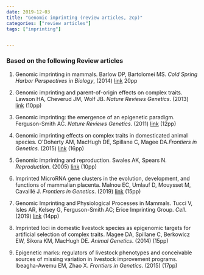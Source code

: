 ```yaml
---
date: 2019-12-03
title: "Genomic imprinting (review articles, 2cp)"
categories: ["review articles"]
tags: ["imprinting"]


---
```

### Based on the following Review articles

1. Genomic imprinting in mammals. Barlow DP, Bartolomei MS. *Cold Spring Harbor Perspectives in Biology*, (2014) [link](https://cshperspectives.cshlp.org/content/6/2/a018382.full) 20pp

2. Genomic imprinting and parent-of-origin effects on complex traits. Lawson HA, Cheverud JM, Wolf JB. *Nature Reviews Genetics*. (2013) [link](https://www.nature.com/articles/nrg3543) (10pp)


3. Genomic imprinting: the emergence of an epigenetic paradigm. Ferguson-Smith AC. *Nature Reviews Genetics*. (2011) [link](https://www.nature.com/articles/nrg3032) (12pp)


4. Genomic imprinting effects on complex traits in domesticated animal species. O'Doherty AM, MacHugh DE, Spillane C, Magee DA.*Frontiers in Genetics*. (2015) [link](https://doi.org/10.3389/fgene.2015.00156) (16pp)

5. Genomic imprinting and reproduction. Swales AK, Spears N. *Reproduction*. (2005) [link](https://rep.bioscientifica.com/view/journals/rep/130/4/1300389.xml) (10pp)


6. Imprinted MicroRNA gene clusters in the evolution, development, and functions of mammalian placenta. Malnou EC, Umlauf D, Mouysset M, Cavaillé J. *Frontiers in Genetics*. (2019) [link](https://www.frontiersin.org/articles/10.3389/fgene.2018.00706/full) (15pp)

7. Genomic Imprinting and Physiological Processes in Mammals. Tucci V, Isles AR, Kelsey G, Ferguson-Smith AC; Erice Imprinting Group. *Cell*. (2019) [link](https://www.sciencedirect.com/science/article/pii/S0092867419301060?via%3Dihub) (14pp)

8. Imprinted loci in domestic livestock species as epigenomic targets for artificial selection of complex traits.
Magee DA, Spillane C, Berkowicz EW, Sikora KM, MacHugh DE. *Animal Genetics*. (2014) (15pp)

9. Epigenetic marks: regulators of livestock phenotypes and conceivable sources of missing variation in livestock improvement programs. Ibeagha-Awemu EM, Zhao X. *Frontiers in Genetics*. (2015) (17pp)